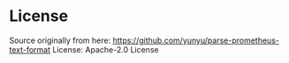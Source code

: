 # License 

Source originally from here: https://github.com/yunyu/parse-prometheus-text-format
License: Apache-2.0 License